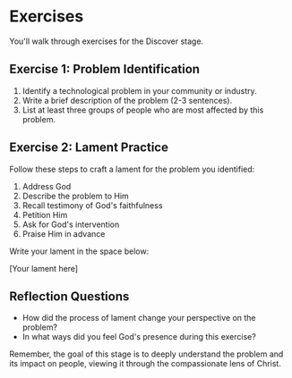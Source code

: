 # Exercises

You'll walk through exercises for the Discover stage.

## Exercise 1: Problem Identification

1. Identify a technological problem in your community or industry.
2. Write a brief description of the problem (2-3 sentences).
3. List at least three groups of people who are most affected by this problem.

## Exercise 2: Lament Practice

Follow these steps to craft a lament for the problem you identified:

1. Address God
2. Describe the problem to Him
3. Recall testimony of God's faithfulness
4. Petition Him
5. Ask for God's intervention
6. Praise Him in advance

Write your lament in the space below:

[Your lament here]

## Reflection Questions

- How did the process of lament change your perspective on the problem?
- In what ways did you feel God's presence during this exercise?

Remember, the goal of this stage is to deeply understand the problem and its impact on people, viewing it through the compassionate lens of Christ.
